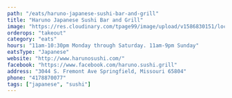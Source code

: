 ```yaml
---
path: "/eats/haruno-japanese-sushi-bar-and-grill"
title: "Haruno Japanese Sushi Bar and Grill"
image: "https://res.cloudinary.com/tpage99/image/upload/v1586830151/local417eats/local417eatslogo.png"
orderops: "takeout"
category: "eats"
hours: "11am-10:30pm Monday through Saturday. 11am-9pm Sunday"
eatsType: "Japanese"
website: "http://www.harunosushi.com/"
facebook: "https://www.facebook.com/haruno.sushi.grill"
address: "3044 S. Fremont Ave Springfield, Missouri 65804"
phone: "4178870077"
tags: ["japanese", "sushi"]
---
```

